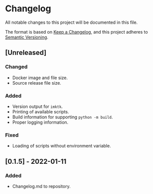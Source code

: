 # Changelog
All notable changes to this project will be documented in this file.

The format is based on [Keep a Changelog](https://keepachangelog.com/en/1.0.0/),
and this project adheres to [Semantic Versioning](https://semver.org/spec/v2.0.0.html).

## [Unreleased]
### Changed
- Docker image and file size.
- Source release file size.
### Added
- Version output for `imktk`.
- Printing of available scripts.
- Build information for supporting `python -m build`.
- Proper logging information.
### Fixed
- Loading of scripts without environment variable.

## [0.1.5] - 2022-01-11
### Added
- Changelog.md to repository.
